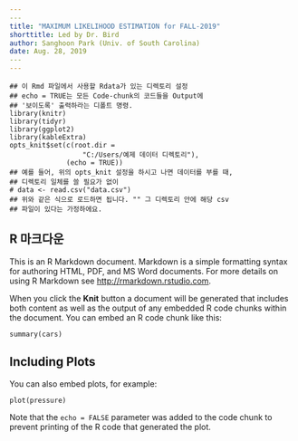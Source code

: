```yaml
---
​---
title: "MAXIMUM LIKELIHOOD ESTIMATION for FALL-2019"
shorttitle: Led by Dr. Bird
author: Sanghoon Park (Univ. of South Carolina)
date: Aug. 28, 2019
​---
---
```


```{r setup, include=FALSE}
## 이 Rmd 파일에서 사용할 Rdata가 있는 디렉토리 설정
## echo = TRUE는 모든 Code-chunk의 코드들을 Output에 
## '보이도록' 출력하라는 디폴트 명령.
library(knitr)
library(tidyr)
library(ggplot2)
library(kableExtra)
opts_knit$set(c(root.dir = 
                  "C:/Users/예제 데이터 디렉토리"),
              (echo = TRUE))
## 예를 들어, 위의 opts_knit 설정을 하시고 나면 데이터를 부를 때,
## 디렉토리 일체를 쓸 필요가 없이
# data <- read.csv("data.csv")
## 위와 같은 식으로 로드하면 됩니다. "" 그 디렉토리 안에 해당 csv
## 파일이 있다는 가정하에요.
```


## R 마크다운

This is an R Markdown document. Markdown is a simple formatting syntax for authoring HTML, PDF, and MS Word documents. For more details on using R Markdown see <http://rmarkdown.rstudio.com>.

When you click the **Knit** button a document will be generated that includes both content as well as the output of any embedded R code chunks within the document. You can embed an R code chunk like this:

```{r cars}
summary(cars)
```

## Including Plots

You can also embed plots, for example:

```{r pressure, echo=FALSE}
plot(pressure)
```

Note that the `echo = FALSE` parameter was added to the code chunk to prevent printing of the R code that generated the plot.
